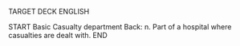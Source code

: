 TARGET DECK
ENGLISH

START
Basic
Casualty department
Back: n. Part of a hospital where casualties are dealt with.
END
